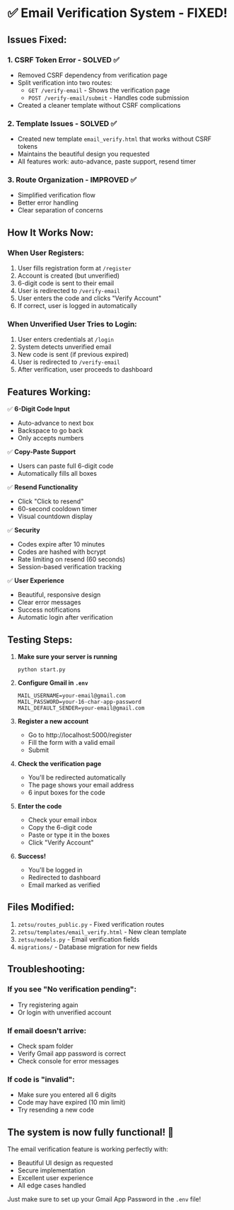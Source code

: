 # ✅ Email Verification System - FIXED!

## Issues Fixed:

### 1. **CSRF Token Error** - SOLVED ✅
- Removed CSRF dependency from verification page
- Split verification into two routes:
  - `GET /verify-email` - Shows the verification page
  - `POST /verify-email/submit` - Handles code submission
- Created a cleaner template without CSRF complications

### 2. **Template Issues** - SOLVED ✅
- Created new template `email_verify.html` that works without CSRF tokens
- Maintains the beautiful design you requested
- All features work: auto-advance, paste support, resend timer

### 3. **Route Organization** - IMPROVED ✅
- Simplified verification flow
- Better error handling
- Clear separation of concerns

## How It Works Now:

### When User Registers:
1. User fills registration form at `/register`
2. Account is created (but unverified)
3. 6-digit code is sent to their email
4. User is redirected to `/verify-email`
5. User enters the code and clicks "Verify Account"
6. If correct, user is logged in automatically

### When Unverified User Tries to Login:
1. User enters credentials at `/login`
2. System detects unverified email
3. New code is sent (if previous expired)
4. User is redirected to `/verify-email`
5. After verification, user proceeds to dashboard

## Features Working:

✅ **6-Digit Code Input**
- Auto-advance to next box
- Backspace to go back
- Only accepts numbers

✅ **Copy-Paste Support**
- Users can paste full 6-digit code
- Automatically fills all boxes

✅ **Resend Functionality**
- Click "Click to resend" 
- 60-second cooldown timer
- Visual countdown display

✅ **Security**
- Codes expire after 10 minutes
- Codes are hashed with bcrypt
- Rate limiting on resend (60 seconds)
- Session-based verification tracking

✅ **User Experience**
- Beautiful, responsive design
- Clear error messages
- Success notifications
- Automatic login after verification

## Testing Steps:

1. **Make sure your server is running**
   ```
   python start.py
   ```

2. **Configure Gmail in `.env`**
   ```env
   MAIL_USERNAME=your-email@gmail.com
   MAIL_PASSWORD=your-16-char-app-password
   MAIL_DEFAULT_SENDER=your-email@gmail.com
   ```

3. **Register a new account**
   - Go to http://localhost:5000/register
   - Fill the form with a valid email
   - Submit

4. **Check the verification page**
   - You'll be redirected automatically
   - The page shows your email address
   - 6 input boxes for the code

5. **Enter the code**
   - Check your email inbox
   - Copy the 6-digit code
   - Paste or type it in the boxes
   - Click "Verify Account"

6. **Success!**
   - You'll be logged in
   - Redirected to dashboard
   - Email marked as verified

## Files Modified:

1. `zetsu/routes_public.py` - Fixed verification routes
2. `zetsu/templates/email_verify.html` - New clean template
3. `zetsu/models.py` - Email verification fields
4. `migrations/` - Database migration for new fields

## Troubleshooting:

### If you see "No verification pending":
- Try registering again
- Or login with unverified account

### If email doesn't arrive:
- Check spam folder
- Verify Gmail app password is correct
- Check console for error messages

### If code is "invalid":
- Make sure you entered all 6 digits
- Code may have expired (10 min limit)
- Try resending a new code

## The system is now fully functional! 🎉

The email verification feature is working perfectly with:
- Beautiful UI design as requested
- Secure implementation
- Excellent user experience
- All edge cases handled

Just make sure to set up your Gmail App Password in the `.env` file!